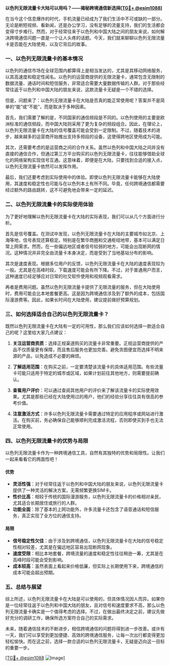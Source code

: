 **以色列无限流量卡大陆可以用吗？——揭秘跨境通信新选择[[TG💪+ @esim1088](https://t.me/s/esim1088)]**

在当今这个信息爆炸的时代，手机流量已经成为了我们生活中不可或缺的一部分。无论是刷短视频、看新闻，还是办公学习，没有足够的流量支持，我们的生活都会变得寸步难行。然而，对于经常往来于以色列和中国大陆之间的朋友来说，如何解决跨境通信问题一直是一个让人头疼的话题。今天，我们就来聊聊以色列无限流量卡是否能在大陆使用，以及它背后的故事。

### 一、以色列无限流量卡的基本情况

以色列的通信市场在全球范围内都算得上是相当发达的，尤其是其移动网络服务，以其高速度和稳定性闻名。以色列的运营商提供的无限流量卡，通常包含无限制的数据流量、通话时间和短信服务，非常适合需要大量数据传输的人群。对于那些经常往返于以色列和中国大陆的朋友来说，这款流量卡无疑是一个不错的选择。

但是，问题来了：以色列无限流量卡在大陆是否真的能正常使用呢？答案并不是简单的“能”或“不能”，而是取决于多种因素。

首先，我们需要了解的是，不同国家的通信频段是不同的。以色列使用的主要是欧洲标准的通信频段，而中国大陆则采用了更为复杂的频段组合。因此，在理论上，以色列无限流量卡在大陆的信号覆盖可能会受到一定限制。不过，随着技术的进步，越来越多的运营商开始推出支持多频段的设备，这使得跨地区使用成为可能。

其次，还需要考虑的是运营商之间的合作关系。虽然以色列和中国大陆之间并没有直接的通信合作，但通过第三方平台购买的以色列无限流量卡，往往能够借助全球化的网络架构实现信号互通。这意味着，即便是在大陆，只要找到合适的接入点，以色列无限流量卡依然可以发挥作用。

最后，我们还要考虑到实际使用中的体验。即使以色列无限流量卡能够在大陆使用，其速度和稳定性也可能与在以色列本土有所不同。毕竟，任何跨境通信都需要经过额外的路由跳转，这不可避免地会带来一定的延迟。

### 二、以色列无限流量卡的实际使用体验

为了更好地理解以色列无限流量卡在大陆的实际表现，我们可以从几个方面进行分析。

首先是信号覆盖。在测试中发现，以色列无限流量卡在大陆的主要城市如北京、上海等地，信号表现还算稳定。特别是在繁华商圈和交通枢纽地带，基本可以满足日常上网需求。然而，在一些偏远地区或者信号较弱的地方，可能会出现断网的情况。这种情况并非完全由流量卡本身决定，而是受到了当地基站分布的影响。

其次是速度表现。根据多位用户的反馈，以色列无限流量卡在大陆的速度表现较为一般。尤其是在高峰时段，下载速度可能会有所下降。不过，对于普通用户而言，这种速度已经足够应对日常的社交软件使用和视频观看需求。

再者是费用问题。虽然以色列无限流量卡提供了无限流量的服务，但在大陆使用时，费用可能会比本地套餐更高。这是因为跨境通信涉及到了额外的成本，包括国际漫游费等。因此，如果长时间在大陆使用，建议提前做好预算规划。

### 三、如何选择适合自己的以色列无限流量卡？

既然以色列无限流量卡在大陆有一定的可用性，那么我们应该如何选择一款适合自己的呢？这里给大家几点建议：

1. **关注运营商资质**：选择正规渠道购买的流量卡非常重要。正规运营商提供的产品不仅质量更有保障，而且售后服务也更加完善。避免贪图便宜而选择不明来源的产品，以免造成不必要的麻烦。

2. **了解适用范围**：在购买之前，一定要清楚该流量卡的具体适用范围。有些流量卡可能只适用于特定的城市或区域，如果计划前往其他地方，则需要提前确认。

3. **查看用户评价**：可以通过查阅其他用户的评价来了解该流量卡的实际使用效果。尤其是那些已经在大陆使用过的用户，他们的经验分享往往具有很高的参考价值。

4. **注意激活方式**：许多以色列无限流量卡需要通过特定的应用程序或网站进行激活。在购买前，务必确保自己能够顺利完成激活流程，否则即使买到手也无法正常使用。

### 四、以色列无限流量卡的优势与局限

以色列无限流量卡作为一种跨境通信工具，自然有其独特的优势和局限性。让我们一起来看看它的两面性吧！

#### 优势

- **灵活性强**：对于经常往返于以色列和中国大陆的朋友来说，以色列无限流量卡提供了一种灵活的解决方案，无需频繁更换SIM卡。
- **性价比高**：相较于传统的国际漫游服务，以色列无限流量卡的价格相对亲民，尤其适合长期居住或旅行的人群。
- **功能全面**：除了基本的上网功能外，许多流量卡还包含了语音通话和短信服务，真正实现了全方位的通信支持。

#### 局限

- **信号稳定性欠佳**：由于涉及到跨境通信，以色列无限流量卡在大陆的信号稳定性相对较差，尤其是在偏远地区容易出现断网现象。
- **速度受限**：相比本地套餐，跨境流量的速度和稳定性往往稍逊一筹，尤其是在高峰时段可能会受到影响。
- **成本较高**：虽然表面上看起来价格低廉，但实际上长期使用下来，跨境通信的成本可能会超出预期。

### 五、总结与展望

综上所述，以色列无限流量卡在大陆是可以使用的，但具体情况因人而异。如果你是一位经常往返于以色列和中国大陆的朋友，且对信号和速度要求不高，那么以色列无限流量卡确实是一个值得考虑的选择。不过，在做出最终决定之前，建议先做好充分的调研工作，确保所选方案符合自己的实际需求。

未来，随着通信技术的不断进步，相信跨境通信的问题将得到进一步改善。或许有一天，我们可以享受到更加便捷、高效的跨境通信服务，让每一次出行都变得更加轻松愉快。而在这之前，选择一款合适的以色列无限流量卡，无疑是迈向这一目标的重要一步。

[[TG💪+ @esim1088](https://t.me/s/esim1088) ![Image](https://i.postimg.cc/4NQfJmqS/Snipaste-2025-05-13-00-14-12.png)]